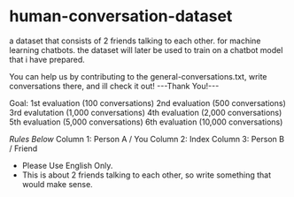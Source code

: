# human-conversation-dataset
a dataset that consists of 2 friends talking to each other. for machine learning chatbots.
the dataset will later be used to train on a chatbot model that i have prepared.

You can help us by contributing to the general-conversations.txt, write conversations there, and ill check it out!
---Thank You!---

Goal: 1st evaluation (100 conversations) 
         2nd evaluation (500 conversations)
         3rd evalutation (1,000 conversations)
         4th evaluation (2,000 conversations)
         5th evaluation (5,000 conversations)
         6th evaluation (10,000 conversations)

*Rules Below*
Column 1: Person A / You
Column 2: Index
Column 3: Person B / Friend
- Please Use English Only.
- This is about 2 friends talking to each other, so write something that would make sense.
